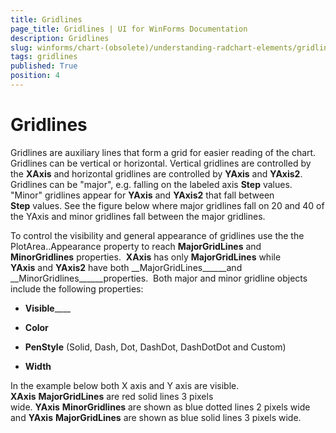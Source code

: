 ```yaml
---
title: Gridlines
page_title: Gridlines | UI for WinForms Documentation
description: Gridlines
slug: winforms/chart-(obsolete)/understanding-radchart-elements/gridlines
tags: gridlines
published: True
position: 4
---
```


# Gridlines



Gridlines are auxiliary lines that form a grid for easier reading of the chart. Gridlines can be vertical or horizontal. Vertical gridlines are controlled by the __XAxis__ and horizontal gridlines are controlled by __YAxis__ and __YAxis2__. Gridlines can be "major", e.g. falling on the labeled axis __Step__ values.  "Minor" gridlines appear for __YAxis__ and __YAxis2__ that fall between __Step__ values. See the figure below where major gridlines fall on 20 and 40 of the YAxis and minor gridlines fall between the major gridlines. 

To control the visibility and general appearance of gridlines use the the PlotArea.<axis>.Appearance property to reach __MajorGridLines__ and __MinorGridlines__ properties.  __XAxis__ has only __MajorGridLines__ while __YAxis__ and __YAxis2__ have both __MajorGridLines______and __MinorGridlines______properties.  Both major and minor gridline objects include the following properties: 

* __Visible______

* __Color__

* __PenStyle__ (Solid, Dash, Dot, DashDot, DashDotDot and Custom) 

* __Width__

In the example below both X axis and Y axis are visible.  __XAxis__ __MajorGridLines__ are red solid lines 3 pixels wide. __YAxis__ __MinorGridlines__ are shown as blue dotted lines 2 pixels wide and __YAxis__ __MajorGridLines__ are shown as blue solid lines 3 pixels wide.
